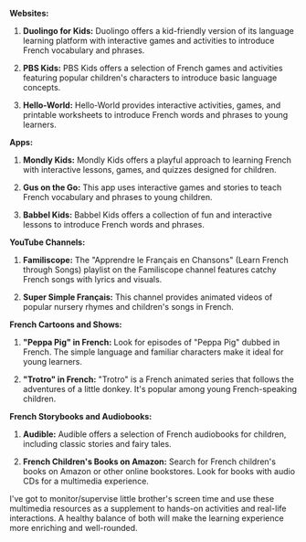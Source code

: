 **Websites:**

1. **Duolingo for Kids:** Duolingo offers a kid-friendly version of its language learning platform with interactive games and activities to introduce French vocabulary and phrases.

2. **PBS Kids:** PBS Kids offers a selection of French games and activities featuring popular children's characters to introduce basic language concepts.

3. **Hello-World:** Hello-World provides interactive activities, games, and printable worksheets to introduce French words and phrases to young learners.

**Apps:**

1. **Mondly Kids:** Mondly Kids offers a playful approach to learning French with interactive lessons, games, and quizzes designed for children.

2. **Gus on the Go:** This app uses interactive games and stories to teach French vocabulary and phrases to young children.

3. **Babbel Kids:** Babbel Kids offers a collection of fun and interactive lessons to introduce French words and phrases.

**YouTube Channels:**

1. **Familiscope:** The "Apprendre le Français en Chansons" (Learn French through Songs) playlist on the Familiscope channel features catchy French songs with lyrics and visuals.

2. **Super Simple Français:** This channel provides animated videos of popular nursery rhymes and children's songs in French.

**French Cartoons and Shows:**

1. **"Peppa Pig" in French:** Look for episodes of "Peppa Pig" dubbed in French. The simple language and familiar characters make it ideal for young learners.

2. **"Trotro" in French:** "Trotro" is a French animated series that follows the adventures of a little donkey. It's popular among young French-speaking children.

**French Storybooks and Audiobooks:**

1. **Audible:** Audible offers a selection of French audiobooks for children, including classic stories and fairy tales.

2. **French Children's Books on Amazon:** Search for French children's books on Amazon or other online bookstores. Look for books with audio CDs for a multimedia experience.

I've got to monitor/supervise little brother's screen time and use these multimedia resources as a supplement to hands-on activities and real-life interactions. A healthy balance of both will make the learning experience more enriching and well-rounded.

